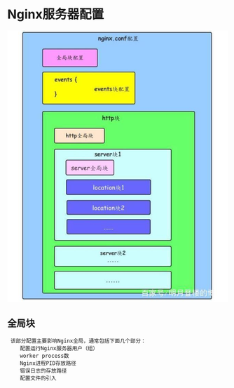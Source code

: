 # Nginx服务器配置

  ![image](https://github.com/Kaaden/font-MD/blob/master/1.jpg)
  
  ## 全局块
     
  
	 该部分配置主要影响Nginx全局，通常包括下面几个部分：
		配置运行Nginx服务器用户（组）
		worker process数
		Nginx进程PID存放路径
		错误日志的存放路径
		配置文件的引入
		
	